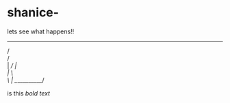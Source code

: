 # shanice-
lets see what happens!!

  __________
 /          \
/            \
|           _/
|           
|            \        
\             |
 \___________/


 is this _bold text_
